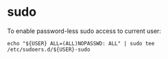 # sudo

To enable password-less sudo access to current user:

    echo "${USER} ALL=(ALL)NOPASSWD: ALL" | sudo tee /etc/sudoers.d/${USER}-sudo
